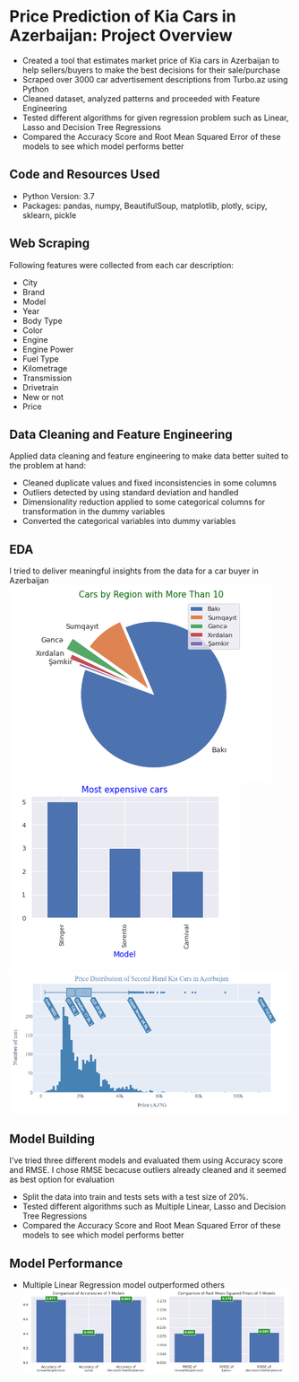 # Price Prediction of Kia Cars in Azerbaijan:  Project Overview 
* Created a tool that estimates market price of Kia cars in Azerbaijan to help sellers/buyers to make the best decisions for their sale/purchase 
* Scraped over 3000 car advertisement descriptions from Turbo.az using Python
* Cleaned dataset, analyzed patterns and proceeded with Feature Engineering
* Tested different algorithms for given regression problem such as Linear, Lasso and Decision Tree Regressions
* Compared the Accuracy Score and Root Mean Squared Error of these models to see which model performs better

## Code and Resources Used
* Python Version: 3.7  
* Packages: pandas, numpy, BeautifulSoup, matplotlib, plotly, scipy, sklearn, pickle

## Web Scraping
Following features were collected from each car description:
* City
* Brand
* Model
* Year
* Body Type
* Color
* Engine
* Engine Power
* Fuel Type
* Kilometrage
* Transmission
* Drivetrain
* New or not
* Price

## Data Cleaning and Feature Engineering
Applied data cleaning and feature engineering to make data better suited to the problem at hand:
* Cleaned duplicate values and fixed inconsistencies in some columns 
* Outliers detected by using standard deviation and handled
* Dimensionality reduction applied to some categorical columns for transformation in the dummy variables
* Converted the categorical variables into dummy variables

## EDA
I tried to deliver meaningful insights from the data for a car buyer in Azerbaijan
![](https://github.com/JafarzadeAysel/Kia_Cars_Price_Prediction/blob/4d0a359c634463b1d30181b3f5bc3f97d60e4395/by_regions.PNG "Cars by regions")
![](https://github.com/JafarzadeAysel/Kia_Cars_Price_Prediction/blob/7f89a09b05ac93660046ccf70dec549a40d1ee66/expensive_cars.PNG "Most Expensive cars")
![](https://github.com/JafarzadeAysel/Aysel_Portfolio/blob/b854bcb422a3d36852731d43011b5b3161c2ede4/images/price_distribution_cars.png "Price distribution of cars")

## Model Building
I've tried three different models and evaluated them using Accuracy score and RMSE. I chose RMSE becacuse outliers already cleaned and it seemed as best option for evaluation
* Split the data into train and tests sets with a test size of 20%.
* Tested different algorithms such as Multiple Linear, Lasso and Decision Tree Regressions
* Compared the Accuracy Score and Root Mean Squared Error of these models to see which model performs better

## Model Performance
* Multiple Linear Regression model outperformed others  
![alt text](https://github.com/JafarzadeAysel/Kia_Cars_Price_Prediction/blob/ddccff5daf8d9d325211fc9fc22f3fce2dfb047b/comparison.PNG "Models comparison")
